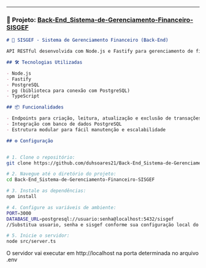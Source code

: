
---

### 📁 Projeto: [Back-End_Sistema-de-Gerenciamento-Financeiro-SISGEF](https://github.com/duhsoares21/Back-End_Sistema-de-Gerenciamento-Financeiro-SISGEF)

```markdown
# 🧮 SISGEF - Sistema de Gerenciamento Financeiro (Back-End)

API RESTful desenvolvida com Node.js e Fastify para gerenciamento de finanças pessoais. Utiliza PostgreSQL como banco de dados relacional.

## 🛠️ Tecnologias Utilizadas

- Node.js
- Fastify
- PostgreSQL
- pg (biblioteca para conexão com PostgreSQL)
- TypeScript

## 📦 Funcionalidades

- Endpoints para criação, leitura, atualização e exclusão de transações financeiras
- Integração com banco de dados PostgreSQL
- Estrutura modular para fácil manutenção e escalabilidade

## ⚙️ Configuração
```
```bash

# 1. Clone o repositório:
git clone https://github.com/duhsoares21/Back-End_Sistema-de-Gerenciamento-Financeiro-SISGEF.git

# 2. Navegue até o diretório do projeto:
cd Back-End_Sistema-de-Gerenciamento-Financeiro-SISGEF

# 3. Instale as dependências:
npm install

# 4. Configure as variáveis de ambiente:
PORT=3000
DATABASE_URL=postgresql://usuario:senha@localhost:5432/sisgef
//Substitua usuario, senha e sisgef conforme sua configuração local do PostgreSQL.

# 5. Inicie o servidor:
node src/server.ts
```
O servidor vai executar em http://localhost na porta determinada no arquivo .env

